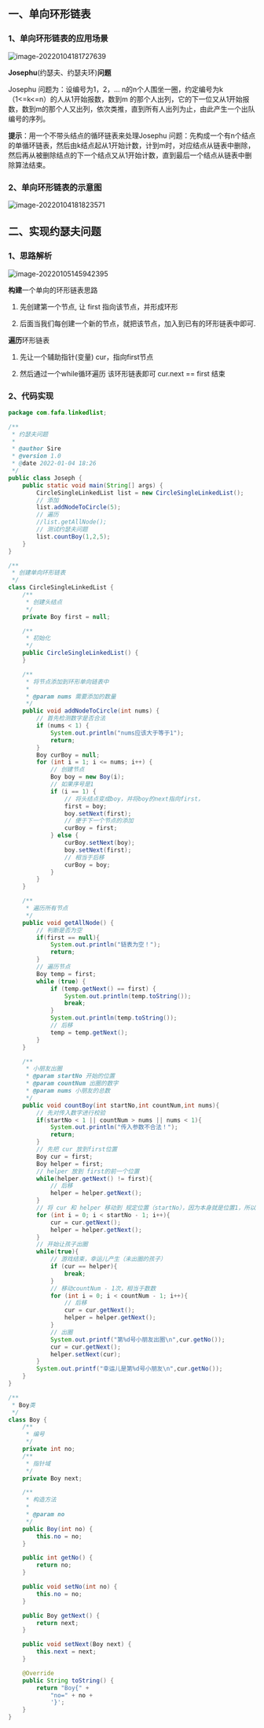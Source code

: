 ## 一、单向环形链表

### 1、单向环形链表的应用场景

 ![image-20220104181727639](https://fafa-blog-img.oss-cn-beijing.aliyuncs.com/images/img/20220104181729.png)

**Josephu**(约瑟夫、约瑟夫环)**问题**

Josephu 问题为：设编号为1，2，… n的n个人围坐一圈，约定编号为k（1<=k<=n）的人从1开始报数，数到m 的那个人出列，它的下一位又从1开始报数，数到m的那个人又出列，依次类推，直到所有人出列为止，由此产生一个出队编号的序列。

**提示**：用一个不带头结点的循环链表来处理Josephu 问题：先构成一个有n个结点的单循环链表，然后由k结点起从1开始计数，计到m时，对应结点从链表中删除，然后再从被删除结点的下一个结点又从1开始计数，直到最后一个结点从链表中删除算法结束。

### 2、单向环形链表的示意图

 ![image-20220104181823571](https://fafa-blog-img.oss-cn-beijing.aliyuncs.com/images/img/20220104181823.png)

## 二、实现约瑟夫问题

### 1、思路解析

 ![image-20220105145942395](https://fafa-blog-img.oss-cn-beijing.aliyuncs.com/images/img/20220105145949.png)

**构建**一个单向的环形链表思路

1. 先创建第一个节点, 让 first 指向该节点，并形成环形

2. 后面当我们每创建一个新的节点，就把该节点，加入到已有的环形链表中即可.

**遍历**环形链表

1. 先让一个辅助指针(变量) cur，指向first节点

2. 然后通过一个while循环遍历 该环形链表即可 cur.next == first 结束

### 2、代码实现

```java
package com.fafa.linkedlist;

/**
 * 约瑟夫问题
 *
 * @author Sire
 * @version 1.0
 * @date 2022-01-04 18:26
 */
public class Joseph {
    public static void main(String[] args) {
        CircleSingleLinkedList list = new CircleSingleLinkedList();
        // 添加
        list.addNodeToCircle(5);
        // 遍历
        //list.getAllNode();
        // 测试约瑟夫问题
        list.countBoy(1,2,5);
    }
}

/**
 * 创建单向环形链表
 */
class CircleSingleLinkedList {
    /**
     * 创建头结点
     */
    private Boy first = null;

    /**
     * 初始化
     */
    public CircleSingleLinkedList() {
    }

    /**
     * 将节点添加到环形单向链表中
     *
     * @param nums 需要添加的数量
     */
    public void addNodeToCircle(int nums) {
        // 首先检测数字是否合法
        if (nums < 1) {
            System.out.println("nums应该大于等于1");
            return;
        }
        Boy curBoy = null;
        for (int i = 1; i <= nums; i++) {
            // 创建节点
            Boy boy = new Boy(i);
            // 如果序号是1
            if (i == 1) {
                // 将头结点变成boy，并将boy的next指向first，
                first = boy;
                boy.setNext(first);
                // 便于下一个节点的添加
                curBoy = first;
            } else {
                curBoy.setNext(boy);
                boy.setNext(first);
                // 相当于后移
                curBoy = boy;
            }
        }
    }

    /**
     * 遍历所有节点
     */
    public void getAllNode() {
        // 判断是否为空
        if(first == null){
            System.out.println("链表为空！");
            return;
        }
        // 遍历节点
        Boy temp = first;
        while (true) {
            if (temp.getNext() == first) {
                System.out.println(temp.toString());
                break;
            }
            System.out.println(temp.toString());
            // 后移
            temp = temp.getNext();
        }
    }

    /**
     * 小朋友出圈
     * @param startNo 开始的位置
     * @param countNum 出圈的数字
     * @param nums 小朋友的总数
     */
    public void countBoy(int startNo,int countNum,int nums){
        // 先对传入数字进行校验
        if(startNo < 1 || countNum > nums || nums < 1){
            System.out.println("传入参数不合法！");
            return;
        }
        // 先把 cur 放到first位置
        Boy cur = first;
        Boy helper = first;
        // helper 放到 first的前一个位置
        while(helper.getNext() != first){
            // 后移
            helper = helper.getNext();
        }
        // 将 cur 和 helper 移动到 规定位置（startNo），因为本身就是位置1，所以只需要移动startNo - 1次
        for (int i = 0; i < startNo - 1; i++){
            cur = cur.getNext();
            helper = helper.getNext();
        }
        // 开始让孩子出圈
        while(true){
            // 游戏结束，幸运儿产生（未出圈的孩子）
            if (cur == helper){
                break;
            }
            // 移动countNum - 1次，相当于数数
            for (int i = 0; i < countNum - 1; i++){
                // 后移
                cur = cur.getNext();
                helper = helper.getNext();
            }
            // 出圈
            System.out.printf("第%d号小朋友出圈\n",cur.getNo());
            cur = cur.getNext();
            helper.setNext(cur);
        }
        System.out.printf("幸运儿是第%d号小朋友\n",cur.getNo());
    }
}

/**
 * Boy类
 */
class Boy {
    /**
     * 编号
     */
    private int no;
    /**
     * 指针域
     */
    private Boy next;

    /**
     * 构造方法
     *
     * @param no
     */
    public Boy(int no) {
        this.no = no;
    }

    public int getNo() {
        return no;
    }

    public void setNo(int no) {
        this.no = no;
    }

    public Boy getNext() {
        return next;
    }

    public void setNext(Boy next) {
        this.next = next;
    }

    @Override
    public String toString() {
        return "Boy{" +
            "no=" + no +
            '}';
    }
}

```



